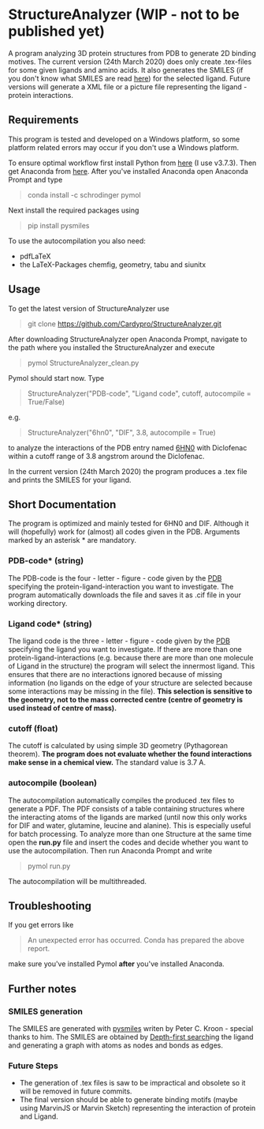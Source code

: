 # StructureAnalyzer (WIP - not to be published yet)
A program analyzing 3D protein structures from PDB to generate 2D binding motives. The current version (24th March 2020) does only create .tex-files for some given ligands and amino acids. It also generates the SMILES (if you don't know what SMILES are read [here](https://en.wikipedia.org/wiki/Simplified_molecular-input_line-entry_system)) for the selected ligand. Future versions will generate a XML file or a picture file representing the ligand - protein interactions.

## Requirements

This program is tested and developed on a Windows platform, so some platform related errors may occur if you don't use a Windows platform. 

To ensure optimal workflow first install Python from [here](https://www.python.org/downloads/) (I use v3.7.3). Then get Anaconda from [here](https://www.anaconda.com/distribution/#download-section). After you've installed Anaconda open Anaconda Prompt and type

> conda install -c schrodinger pymol

Next install the required packages using

>pip install pysmiles

To use the autocompilation you also need:

- pdfLaTeX
- the LaTeX-Packages chemfig, geometry, tabu and siunitx
   
## Usage

To get the latest version of StructureAnalyzer use

>git clone https://github.com/Cardypro/StructureAnalyzer.git

After downloading StructureAnalyzer open Anaconda Prompt, navigate to the path where you installed the StructureAnalyzer and execute
> pymol StructureAnalyzer_clean.py

Pymol should start now. Type 
> StructureAnalyzer("PDB-code", "Ligand code", cutoff, autocompile = True/False)

e.g.
> StructureAnalyzer("6hn0", "DIF", 3.8, autocompile = True)

to analyze the interactions of the PDB entry named [6HN0](https://www.rcsb.org/structure/6hn0) with Diclofenac within a cutoff range of 3.8 angstrom around the Diclofenac.

In the current version (24th March 2020) the program produces a .tex file and prints the SMILES for your ligand.

## Short Documentation

The program is optimized and mainly tested for 6HN0 and DIF. Although it will (hopefully) work for (almost) all codes given in the PDB.  Arguments marked by an asterisk * are mandatory.

### PDB-code* (string)
The PDB-code is the four - letter - figure - code given by the [PDB](https://www.rcsb.org/) specifying the protein-ligand-interaction you want to investigate. The program automatically downloads the file and saves it as .cif file in your working directory.

### Ligand code* (string)
The ligand code is the three - letter - figure - code given by the [PDB](https://www.rcsb.org/) specifying the ligand you want to investigate. If there are more than one protein-ligand-interactions (e.g. because there are more than one molecule of Ligand in the structure) the program will select the innermost ligand. This ensures that there are no interactions ignored because of missing information (no ligands on the edge of your structure are selected because some interactions may be missing in the file). **This selection is sensitive to the geometry, not to the mass corrected centre (centre of geometry is used instead of centre of mass).**

### cutoff (float)
The cutoff is calculated by using simple 3D geometry (Pythagorean theorem). **The program does not evaluate whether the found interactions make sense in a chemical view.** The standard value is 3.7 A.

### autocompile (boolean)
The autocompilation automatically compiles the produced .tex files to generate a PDF. The PDF consists of a table containing structures where the interacting atoms of the ligands are marked (until now this only works for DIF and water, glutamine, leucine and alanine). This is especially useful for batch processing. To analyze more than one Structure at the same time open the **run.py** file and insert the codes and decide whether you want to use the autocompilation. Then run Anaconda Prompt and write
>pymol run.py

The autocompilation will be multithreaded.

## Troubleshooting

If you get errors like
> An unexpected error has occurred. Conda has prepared the above report.

make sure you've installed Pymol **after** you've installed Anaconda.

## Further notes

### SMILES generation
The SMILES are generated with [pysmiles](https://pypi.org/project/pysmiles/) writen by Peter C. Kroon - special thanks to him. The SMILES are obtained by [Depth-first search](https://en.wikipedia.org/wiki/Depth-first_search)ing the ligand and generating a graph with atoms as nodes and bonds as edges.

### Future Steps

- The generation of .tex files is saw to be impractical and obsolete so it will be removed in future commits.
- The final version should be able to generate binding motifs (maybe using MarvinJS or Marvin Sketch) representing the interaction of protein and Ligand.
